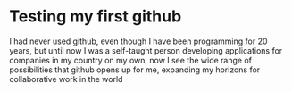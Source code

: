 # Testing my first github
I had never used github, even though I have been programming for 20 years, but until now I was a self-taught person developing applications for companies in my country on my own, now I see the wide range of possibilities that github opens up for me, expanding my horizons for collaborative work in the world
